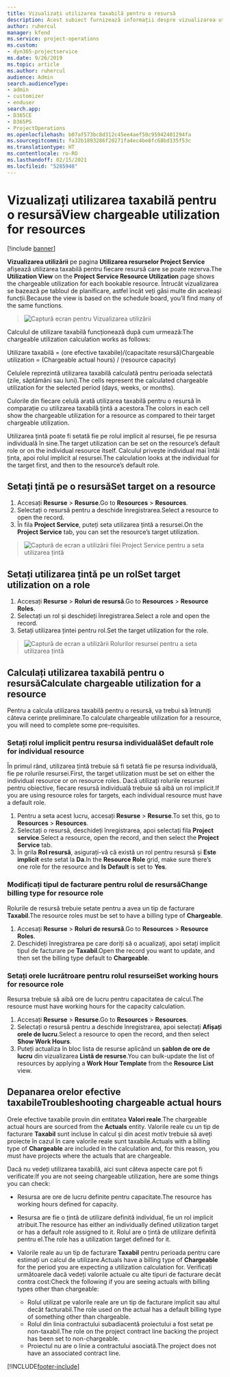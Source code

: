 ```yaml
---
title: Vizualizați utilizarea taxabilă pentru o resursă
description: Acest subiect furnizează informații despre vizualizarea utilizării resurselor.
author: ruhercul
manager: kfend
ms.service: project-operations
ms.custom:
- dyn365-projectservice
ms.date: 9/26/2019
ms.topic: article
ms.author: ruhercul
audience: Admin
search.audienceType:
- admin
- customizer
- enduser
search.app:
- D365CE
- D365PS
- ProjectOperations
ms.openlocfilehash: b07af573bc8d312c45ee4aef50c95942401294fa
ms.sourcegitcommit: fa32b1893286f20271fa4ec4be8fc68bd135f53c
ms.translationtype: HT
ms.contentlocale: ro-RO
ms.lasthandoff: 02/15/2021
ms.locfileid: "5285948"
---
```

# <a name="view-chargeable-utilization-for-resources"></a><span data-ttu-id="76233-103">Vizualizați utilizarea taxabilă pentru o resursă</span><span class="sxs-lookup"><span data-stu-id="76233-103">View chargeable utilization for resources</span></span>

[!include [banner](../includes/psa-now-project-operations.md)]
 
<span data-ttu-id="76233-104">**Vizualizarea utilizării** pe pagina **Utilizarea resurselor Project Service** afișează utilizarea taxabilă pentru fiecare resursă care se poate rezerva.</span><span class="sxs-lookup"><span data-stu-id="76233-104">The **Utilization View** on the **Project Service Resource Utilization** page shows the chargeable utilization for each bookable resource.</span></span> <span data-ttu-id="76233-105">Întrucât vizualizarea se bazează pe tabloul de planificare, astfel încât veți găsi multe din aceleași funcții.</span><span class="sxs-lookup"><span data-stu-id="76233-105">Because the view is based on the schedule board, you’ll find many of the same functions.</span></span>

> ![Captură ecran pentru Vizualizarea utilizării](media/FAQ-utilization-1.png)
 

<span data-ttu-id="76233-107">Calculul de utilizare taxabilă funcționează după cum urmează:</span><span class="sxs-lookup"><span data-stu-id="76233-107">The chargeable utilization calculation works as follows:</span></span>

   <span data-ttu-id="76233-108">Utilizare taxabilă = (ore efective taxabile)/(capacitate resursă)</span><span class="sxs-lookup"><span data-stu-id="76233-108">Chargeable utilization = (Chargeable actual hours) / (resource capacity)</span></span>

<span data-ttu-id="76233-109">Celulele reprezintă utilizarea taxabilă calculată pentru perioada selectată (zile, săptămâni sau luni).</span><span class="sxs-lookup"><span data-stu-id="76233-109">The cells represent the calculated chargeable utilization for the selected period (days, weeks, or months).</span></span>

<span data-ttu-id="76233-110">Culorile din fiecare celulă arată utilizarea taxabilă pentru o resursă în comparație cu utilizarea taxabilă țintă a acestora.</span><span class="sxs-lookup"><span data-stu-id="76233-110">The colors in each cell show the chargeable utilization for a resource as compared to their target chargeable utilization.</span></span> 

<span data-ttu-id="76233-111">Utilizarea țintă poate fi setată fie pe rolul implicit al resursei, fie pe resursa individuală în sine.</span><span class="sxs-lookup"><span data-stu-id="76233-111">The target utilization can be set on the resource’s default role or on the individual resource itself.</span></span> <span data-ttu-id="76233-112">Calculul privește individual mai întâi ținta, apoi rolul implicit al resursei.</span><span class="sxs-lookup"><span data-stu-id="76233-112">The calculation looks at the individual for the target first, and then to the resource’s default role.</span></span>

## <a name="set-target-on-a-resource"></a><span data-ttu-id="76233-113">Setați țintă pe o resursă</span><span class="sxs-lookup"><span data-stu-id="76233-113">Set target on a resource</span></span>

1. <span data-ttu-id="76233-114">Accesați **Resurse** \> **Resurse**.</span><span class="sxs-lookup"><span data-stu-id="76233-114">Go to **Resources** \> **Resources**.</span></span> 
2. <span data-ttu-id="76233-115">Selectați o resursă pentru a deschide înregistrarea.</span><span class="sxs-lookup"><span data-stu-id="76233-115">Select a resource to open the record.</span></span> 
3. <span data-ttu-id="76233-116">În fila **Project Service**, puteți seta utilizarea țintă a resursei.</span><span class="sxs-lookup"><span data-stu-id="76233-116">On the **Project Service** tab, you can set the resource’s target utilization.</span></span>

> ![Captură de ecran a utilizării filei Project Service pentru a seta utilizarea țintă](media/FAQ-utilization-2.png)
 
## <a name="set-target-utilization-on-a-role"></a><span data-ttu-id="76233-118">Setați utilizarea țintă pe un rol</span><span class="sxs-lookup"><span data-stu-id="76233-118">Set target utilization on a role</span></span>

1. <span data-ttu-id="76233-119">Accesați **Resurse** \> **Roluri de resursă**.</span><span class="sxs-lookup"><span data-stu-id="76233-119">Go to **Resources** \> **Resource Roles**.</span></span> 
2. <span data-ttu-id="76233-120">Selectați un rol și deschideți înregistrarea.</span><span class="sxs-lookup"><span data-stu-id="76233-120">Select a role and open the record.</span></span> 
3. <span data-ttu-id="76233-121">Setați utilizarea țintei pentru rol.</span><span class="sxs-lookup"><span data-stu-id="76233-121">Set the target utilization for the role.</span></span>

> ![Captură de ecran a utilizării Rolurilor resursei pentru a seta utilizarea țintă](media/FAQ-utilization-3.png)
 
## <a name="calculate-chargeable-utilization-for-a-resource"></a><span data-ttu-id="76233-123">Calculați utilizarea taxabilă pentru o resursă</span><span class="sxs-lookup"><span data-stu-id="76233-123">Calculate chargeable utilization for a resource</span></span>

<span data-ttu-id="76233-124">Pentru a calcula utilizarea taxabilă pentru o resursă, va trebui să întruniți câteva cerințe preliminare.</span><span class="sxs-lookup"><span data-stu-id="76233-124">To calculate chargeable utilization for a resource, you will need to complete some pre-requisites.</span></span> 

### <a name="set-default-role-for-individual-resource"></a><span data-ttu-id="76233-125">Setați rolul implicit pentru resursa individuală</span><span class="sxs-lookup"><span data-stu-id="76233-125">Set default role for individual resource</span></span>

<span data-ttu-id="76233-126">În primul rând, utilizarea țintă trebuie să fi setată fie pe resursa individuală, fie pe rolurile resursei.</span><span class="sxs-lookup"><span data-stu-id="76233-126">First, the target utilization must be set on either the individual resource or on resource roles.</span></span> <span data-ttu-id="76233-127">Dacă utilizați rolurile resursei pentru obiective, fiecare resursă individuală trebuie să aibă un rol implicit.</span><span class="sxs-lookup"><span data-stu-id="76233-127">If you are using resource roles for targets, each individual resource must have a default role.</span></span> 

1. <span data-ttu-id="76233-128">Pentru a seta acest lucru, accesați **Resurse** \> **Resurse**.</span><span class="sxs-lookup"><span data-stu-id="76233-128">To set this, go to **Resources** \> **Resources**.</span></span> 
2. <span data-ttu-id="76233-129">Selectați o resursă, deschideți înregistrarea, apoi selectați fila **Project service**.</span><span class="sxs-lookup"><span data-stu-id="76233-129">Select a resource, open the record, and then select the **Project Service** tab.</span></span> 
3. <span data-ttu-id="76233-130">În grila **Rol resursă**, asigurați-vă că există un rol pentru resursă și **Este implicit** este setat la **Da**.</span><span class="sxs-lookup"><span data-stu-id="76233-130">In the **Resource Role** grid, make sure there’s one role for the resource and **Is Default** is set to **Yes**.</span></span>
 
### <a name="change-billing-type-for-resource-role"></a><span data-ttu-id="76233-131">Modificați tipul de facturare pentru rolul de resursă</span><span class="sxs-lookup"><span data-stu-id="76233-131">Change billing type for resource role</span></span>

<span data-ttu-id="76233-132">Rolurile de resursă trebuie setate pentru a avea un tip de facturare **Taxabil**.</span><span class="sxs-lookup"><span data-stu-id="76233-132">The resource roles must be set to have a billing type of **Chargeable**.</span></span> 

1. <span data-ttu-id="76233-133">Accesați **Resurse** \> **Roluri de resursă**.</span><span class="sxs-lookup"><span data-stu-id="76233-133">Go to **Resources** \> **Resource Roles**.</span></span> 
2. <span data-ttu-id="76233-134">Deschideți înregistrarea pe care doriți să o acualizați, apoi setați implicit tipul de facturare pe **Taxabil**.</span><span class="sxs-lookup"><span data-stu-id="76233-134">Open the record you want to update, and then set the billing type default to **Chargeable**.</span></span>

### <a name="set-working-hours-for-resource-role"></a><span data-ttu-id="76233-135">Setați orele lucrătroare pentru rolul resursei</span><span class="sxs-lookup"><span data-stu-id="76233-135">Set working hours for resource role</span></span>
 
<span data-ttu-id="76233-136">Resursa trebuie să aibă ore de lucru pentru capacitatea de calcul.</span><span class="sxs-lookup"><span data-stu-id="76233-136">The resource must have working hours for the capacity calculation.</span></span> 

1. <span data-ttu-id="76233-137">Accesați **Resurse** \> **Resurse**.</span><span class="sxs-lookup"><span data-stu-id="76233-137">Go to **Resources** \> **Resources**.</span></span> 
2. <span data-ttu-id="76233-138">Selectați o resursă pentru a deschide înregistrarea, apoi selectați **Afișați orele de lucru**.</span><span class="sxs-lookup"><span data-stu-id="76233-138">Select a resource to open the record, and then select **Show Work Hours**.</span></span> 
3. <span data-ttu-id="76233-139">Puteți actualiza în bloc lista de resurse aplicând un **șablon de ore de lucru** din vizualizarea **Listă de resurse**.</span><span class="sxs-lookup"><span data-stu-id="76233-139">You can bulk-update the list of resources by applying a **Work Hour Template** from the **Resource List** view.</span></span>

## <a name="troubleshooting-chargeable-actual-hours"></a><span data-ttu-id="76233-140">Depanarea orelor efective taxabile</span><span class="sxs-lookup"><span data-stu-id="76233-140">Troubleshooting chargeable actual hours</span></span>

<span data-ttu-id="76233-141">Orele efective taxabile provin din entitatea **Valori reale**.</span><span class="sxs-lookup"><span data-stu-id="76233-141">The chargeable actual hours are sourced from the **Actuals** entity.</span></span> <span data-ttu-id="76233-142">Valorile reale cu un tip de facturare **Taxabil** sunt incluse în calcul și din acest motiv trebuie să aveți proiecte în cazul în care valorile reale sunt taxabile.</span><span class="sxs-lookup"><span data-stu-id="76233-142">Actuals with a billing type of **Chargeable** are included in the calculation and, for this reason, you must have projects where the actuals that are chargeable.</span></span>

<span data-ttu-id="76233-143">Dacă nu vedeți utilizarea taxabilă, aici sunt câteva aspecte care pot fi verificate:</span><span class="sxs-lookup"><span data-stu-id="76233-143">If you are not seeing chargeable utilization, here are some things you can check:</span></span>

- <span data-ttu-id="76233-144">Resursa are ore de lucru definite pentru capacitate.</span><span class="sxs-lookup"><span data-stu-id="76233-144">The resource has working hours defined for capacity.</span></span>
- <span data-ttu-id="76233-145">Resursa are fie o țintă de utilizare definită individual, fie un rol implicit atribuit.</span><span class="sxs-lookup"><span data-stu-id="76233-145">The resource has either an individually defined utilization target or has a default role assigned to it.</span></span> <span data-ttu-id="76233-146">Rolul are o țintă de utilizare definită pentru el.</span><span class="sxs-lookup"><span data-stu-id="76233-146">The role has a utilization target defined for it.</span></span>
- <span data-ttu-id="76233-147">Valorile reale au un tip de facturare **Taxabil** pentru perioada pentru care estimați un calcul de utilizare.</span><span class="sxs-lookup"><span data-stu-id="76233-147">Actuals have a billing type of **Chargeable** for the period you are expecting a utilization calculation for.</span></span> <span data-ttu-id="76233-148">Verificați următoarele dacă vedeți valorile actuale cu alte tipuri de facturare decât contra cost:</span><span class="sxs-lookup"><span data-stu-id="76233-148">Check the following if you are seeing actuals with billing types other than chargeable:</span></span>

  - <span data-ttu-id="76233-149">Rolul utilizat pe valorile reale are un tip de facturare implicit sau altul decât facturabil.</span><span class="sxs-lookup"><span data-stu-id="76233-149">The role used on the actual has a default billing type of something other than chargeable.</span></span>
  - <span data-ttu-id="76233-150">Rolul din linia contractului subadiacentă proiectului a fost setat pe non-taxabil.</span><span class="sxs-lookup"><span data-stu-id="76233-150">The role on the project contract line backing the project has been set to non-chargeable.</span></span>
  - <span data-ttu-id="76233-151">Proiectul nu are o linie a contractului asociată.</span><span class="sxs-lookup"><span data-stu-id="76233-151">The project does not have an associated contract line.</span></span>



[!INCLUDE[footer-include](../includes/footer-banner.md)]